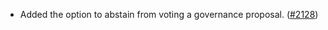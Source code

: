 - Added the option to abstain from voting a governance proposal.
  ([\#2128](https://github.com/anoma/namada/pull/2128))